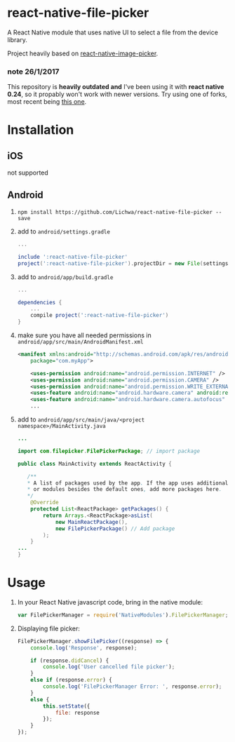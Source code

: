 # react-native-file-picker
A React Native module that uses native UI to select a file from the device library.

Project heavily based on [react-native-image-picker](https://github.com/marcshilling/react-native-image-picker).

### note 26/1/2017

This repository is **heavily outdated and** I've been using it with **react native 0.24**, so it propably won't work with newer versions. Try using one of forks, most recent being [this one](https://github.com/luisfuertes/react-native-file-picker).

# Installation

## iOS
not supported

## Android
1. `npm install https://github.com/Lichwa/react-native-file-picker --save`

2. add to `android/settings.gradle`

    ```gradle
    ...

    include ':react-native-file-picker'
    project(':react-native-file-picker').projectDir = new File(settingsDir, '../node_modules/react-native-file-picker/android')
    ```

3. add to `android/app/build.gradle`

    ```gradle
    ...

    dependencies {
        ...
        compile project(':react-native-file-picker')
    }
    ```

4. make sure you have all needed permissions in `android/app/src/main/AndroidManifest.xml`

    ```xml
    <manifest xmlns:android="http://schemas.android.com/apk/res/android"
        package="com.myApp">

        <uses-permission android:name="android.permission.INTERNET" />
        <uses-permission android:name="android.permission.CAMERA" />
        <uses-permission android:name="android.permission.WRITE_EXTERNAL_STORAGE"/>
        <uses-feature android:name="android.hardware.camera" android:required="true"/>
        <uses-feature android:name="android.hardware.camera.autofocus" />
        ...
    ```

5. add to `android/app/src/main/java/<project namespace>/MainActivity.java`

    ```java
    ...

    import com.filepicker.FilePickerPackage; // import package

    public class MainActivity extends ReactActivity {

       /**
       * A list of packages used by the app. If the app uses additional views
       * or modules besides the default ones, add more packages here.
       */
        @Override
        protected List<ReactPackage> getPackages() {
            return Arrays.<ReactPackage>asList(
                new MainReactPackage(),
                new FilePickerPackage() // Add package
            );
        }
    ...
    }

    ```

# Usage
1. In your React Native javascript code, bring in the native module:

    ```javascript
    var FilePickerManager = require('NativeModules').FilePickerManager;
    ```

2. Displaying file picker:

    ```javascript
    FilePickerManager.showFilePicker((response) => {
        console.log('Response', response);

        if (response.didCancel) {
            console.log('User cancelled file picker');
        }
        else if (response.error) {
            console.log('FilePickerManager Error: ', response.error);
        }
        else {
            this.setState({
                file: response
            });
        }
    });
    ```
